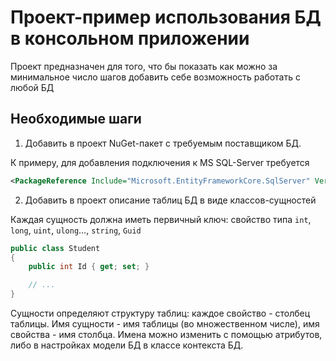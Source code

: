 # Проект-пример использования БД в консольном приложении

Проект предназначен для того, что бы показать как можно за минимальное число шагов добавить себе возможность работать с любой БД

## Необходимые шаги

1. Добавить в проект NuGet-пакет с требуемым поставщиком БД.

К примеру, для добавления подключения к MS SQL-Server требуется

```xml
<PackageReference Include="Microsoft.EntityFrameworkCore.SqlServer" Version="6.0.0" />
```

2. Добавить в проект описание таблиц БД в виде классов-сущностей

Каждая сущность должна иметь первичный ключ: свойство типа `int`, `long`, `uint`, `ulong`..., `string`, `Guid`

```C#
public class Student
{
    public int Id { get; set; }

    // ...
}
```

Сущности определяют структуру таблиц: каждое свойство - столбец таблицы. Имя сущности - имя таблицы (во множественном числе), имя свойства - имя столбца. Имена можно изменить с помощью атрибутов, либо в настройках модели БД в классе контекста БД.
